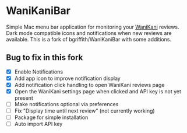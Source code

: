 # WaniKaniBar

Simple Mac menu bar application for monitoring your [WaniKani](https://wanikani.com) reviews. Dark mode compatible icons and notifications when new reviews are available. This is a fork of bgriffith/WaniKaniBar with some additions.

## Bug to fix in this fork

 - [x] Enable Notifications
 - [x] Add app icon to improve notification display
 - [x] Add notification click handling to open WaniKani reviews page
 - [x] Open the WaniKani settings page when clicked and API key is not yet present
 - [ ] Make notifications optional via preferences
 - [ ] Fix "Display time until next review" (not currently working)
 - [ ] Package for simple installation
 - [ ] Auto import API key
